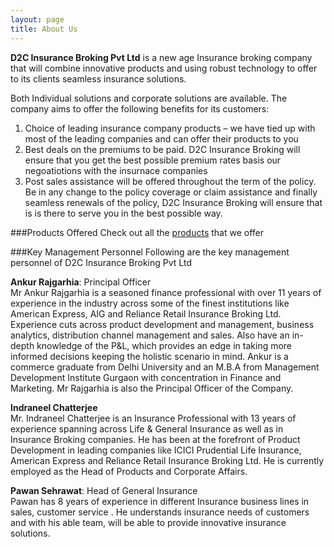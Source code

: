 ```yaml
---
layout: page
title: About Us
---
```

**D2C Insurance Broking Pvt Ltd** is a new age Insurance broking company that will combine innovative products and using robust technology to offer to its clients seamless insurance solutions. 

Both Individual solutions and corporate solutions are available. The company aims to offer the following benefits for its customers:

1. Choice of leading insurance company products – we have tied up with most of the leading companies and can offer their products to you
2. Best deals on the premiums to be paid. D2C Insurance Broking will ensure that you get the best possible premium rates basis our negoatiotions with the insurnace companies
3. Post sales assistance will be offered throughout the term of the policy. Be in any change to the policy coverage or claim assistance and finally seamless renewals of the policy, D2C Insurance Broking will ensure that is is there to serve you in the best possible way. 

###Products Offered
Check out all the [products][] that we offer 

###Key Management Personnel
Following are the key management personnel of D2C Insurance Broking Pvt Ltd

**Ankur Rajgarhia**: Principal Officer  
Mr Ankur Rajgarhia is a seasoned finance professional with over 11 years of experience in the industry across some of the finest institutions like American Express, AIG and Reliance Retail Insurance Broking Ltd. Experience cuts across product development and management, business analytics, distribution channel management and sales. Also have an in-depth knowledge of the P&L, which provides an edge in taking more informed decisions keeping the holistic scenario in mind. Ankur is a commerce graduate from Delhi University and an M.B.A from Management Development Institute Gurgaon with concentration in Finance and Marketing. Mr Rajgarhia is also the Principal Officer of the Company.

**Indraneel Chatterjee**  
Mr. Indraneel Chatterjee is an Insurance Professional with 13 years of experience spanning across Life & General Insurance as well as in Insurance Broking companies. He has been at the forefront of Product Development in leading companies like ICICI Prudential Life Insurance, American Express and Reliance Retail Insurance Broking Ltd. He is currently employed as the Head of Products and Corporate Affairs.

**Pawan Sehrawat**: Head of General Insurance  
Pawan has 8 years of experience in different Insurance business lines in sales, customer service . He understands insurance needs of customers and with his able team, will be able to provide innovative insurance solutions. 

[products]: products.html
